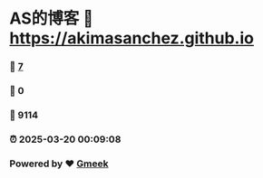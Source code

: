 # AS的博客 :link: https://akimasanchez.github.io 
### :page_facing_up: [7](https://akimasanchez.github.io/tag.html) 
### :speech_balloon: 0 
### :hibiscus: 9114 
### :alarm_clock: 2025-03-20 00:09:08 
### Powered by :heart: [Gmeek](https://github.com/Meekdai/Gmeek)
